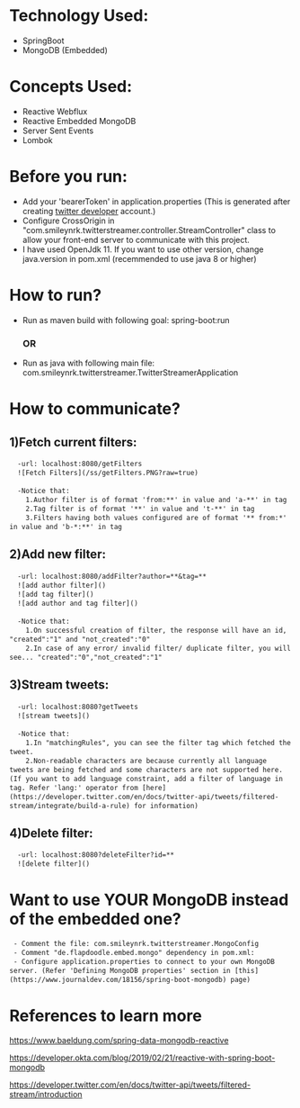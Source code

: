 # Technology Used:
  - SpringBoot
  - MongoDB (Embedded)

# Concepts Used:
  - Reactive Webflux
  - Reactive Embedded MongoDB
  - Server Sent Events
  - Lombok

# Before you run:
- Add your 'bearerToken' in application.properties (This is generated after creating [twitter developer](https://developer.twitter.com/en/apply-for-access) account.)
- Configure CrossOrigin in "com.smileynrk.twitterstreamer.controller.StreamController" class to allow your front-end server to communicate with this project.
- I have used OpenJdk 11. If you want to use other version, change java.version in pom.xml (recemmended to use java 8 or higher)

# How to run?
- Run as maven build with following goal: spring-boot:run
    ### OR
- Run as java with following main file: com.smileynrk.twitterstreamer.TwitterStreamerApplication

# How to communicate?
  ## 1)Fetch current filters:
      -url: localhost:8080/getFilters
      ![Fetch Filters](/ss/getFilters.PNG?raw=true)
      
      -Notice that:
        1.Author filter is of format 'from:**' in value and 'a-**' in tag
        2.Tag filter is of format '**' in value and 't-**' in tag
        3.Filters having both values configured are of format '** from:*' in value and 'b-*:**' in tag
        
  ## 2)Add new filter:
      -url: localhost:8080/addFilter?author=**&tag=**
      ![add author filter]()
      ![add tag filter]()
      ![add author and tag filter]()
      
      -Notice that:
        1.On successful creation of filter, the response will have an id, "created":"1" and "not_created":"0"
        2.In case of any error/ invalid filter/ duplicate filter, you will see... "created":"0","not_created":"1"
        
  ## 3)Stream tweets:
      -url: localhost:8080?getTweets
      ![stream tweets]()
      
      -Notice that:
        1.In "matchingRules", you can see the filter tag which fetched the tweet.
        2.Non-readable characters are because currently all language tweets are being fetched and some characters are not supported here. (If you want to add language constraint, add a filter of language in tag. Refer 'lang:' operator from [here](https://developer.twitter.com/en/docs/twitter-api/tweets/filtered-stream/integrate/build-a-rule) for information)
        
  ## 4)Delete filter:
      -url: localhost:8080?deleteFilter?id=**
      ![delete filter]()
  

# Want to use YOUR MongoDB instead of the embedded one?
     - Comment the file: com.smileynrk.twitterstreamer.MongoConfig
     - Comment "de.flapdoodle.embed.mongo" dependency in pom.xml:    
     - Configure application.properties to connect to your own MongoDB server. (Refer 'Defining MongoDB properties' section in [this](https://www.journaldev.com/18156/spring-boot-mongodb) page)
 
 # References to learn more
 https://www.baeldung.com/spring-data-mongodb-reactive
 
 https://developer.okta.com/blog/2019/02/21/reactive-with-spring-boot-mongodb
 
 https://developer.twitter.com/en/docs/twitter-api/tweets/filtered-stream/introduction
